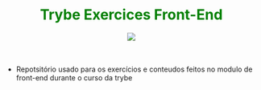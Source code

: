 <div align="center"><h1 style='color:green'> Trybe Exercices Front-End</h1><img src="https://emoji.slack-edge.com/TMDDFEPFU/trybe_fogueteanimado/22f9cd043bb1413c.gif"></img></div><br><br>


- Repotsitório usado para os exercícios e conteudos feitos  no modulo de front-end durante  o curso da trybe
